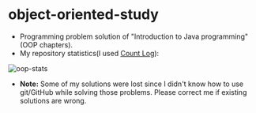 # object-oriented-study
- Programming problem solution of "Introduction to Java programming"(OOP chapters).
- My repository statistics(I used [Count Log](https://codetabs.com/count-loc/count-loc-online.html)): 



![oop-stats](https://user-images.githubusercontent.com/56651041/112359525-67fc0800-8ce2-11eb-801a-797be6588aff.PNG)


- **Note:** Some of my solutions were lost since I didn't know how to use git/GitHub while solving those problems. Please correct me if existing solutions are wrong.
